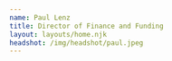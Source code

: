 ```yaml
---
name: Paul Lenz
title: Director of Finance and Funding
layout: layouts/home.njk
headshot: /img/headshot/paul.jpeg
---
```

